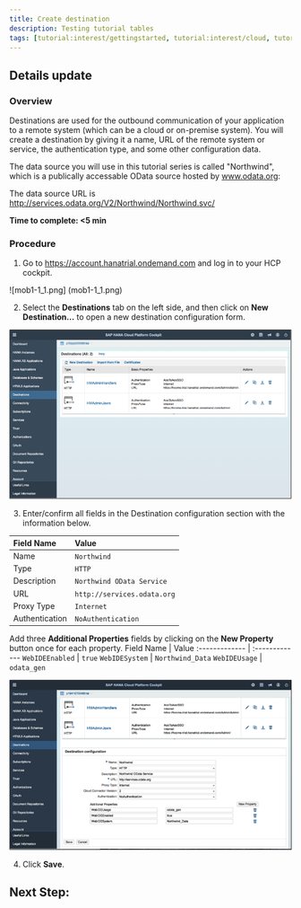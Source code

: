 ```yaml
---
title: Create destination
description: Testing tutorial tables
tags: [tutorial:interest/gettingstarted, tutorial:interest/cloud, tutorial:product/hcp, tutorial:technology/java]
---
```


## Details update

### Overview
Destinations are used for the outbound communication of your application to a remote system (which can be a cloud or on-premise system). You will create a destination by giving it a name, URL of the remote system or service, the authentication type, and some other configuration data.

The data source you will use in this tutorial series is called "Northwind", which is a publically accessable OData source hosted by www.odata.org:

The data source URL is <http://services.odata.org/V2/Northwind/Northwind.svc/>

**Time to complete: <5 min**

### Procedure

1. Go to <https://account.hanatrial.ondemand.com> and log in to your HCP cockpit.

 ![mob1-1_1.png] (mob1-1_1.png)

2. Select the **Destinations** tab on the left side, and then click on **New Destination…** to open a new destination configuration form.

 ![mob1.png](mob1-1_2.png)
 
3. Enter/confirm all fields in the Destination configuration section with the information below.

 Field Name     | Value
 :------------- | :-------------
 Name           | `Northwind`
 Type           | `HTTP`
 Description    | `Northwind OData Service`
 URL            | `http://services.odata.org`
 Proxy Type     | `Internet`
 Authentication | `NoAuthentication`
 Add three **Additional Properties** fields by clicking on the **New Property** button once for each property.
 Field Name     | Value
 :------------- | :-------------
 `WebIDEEnabled`  | `true`
 `WebIDESystem`   | `Northwind_Data`
 `WebIDEUsage`    | `odata_gen`

 ![mob1-1_3.png](mob1-1_3.png)
 
4. Click **Save**.

## Next Step:
